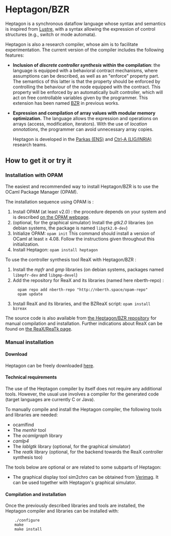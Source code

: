 # Heptagon/BZR

Heptagon is a synchronous dataflow language whose syntax and semantics is
inspired from [Lustre](http://www-verimag.imag.fr/Synchrone,30.html),
with a syntax allowing the expression of control structures (e.g., switch or
mode automata).

Heptagon is also a research compiler, whose aim is to facilitate
experimentation. The current version of the compiler includes the following
features:
- **Inclusion of *discrete controller synthesis* within the
  compilation**: the language is equipped with a behavioral contract
  mechanisms, where assumptions can be described, as well as an "enforce"
  property part. The semantics of this latter is that the property should be
  enforced by controlling the behaviour of the node equipped with the
  contract. This property will be enforced by an automatically built controller,
  which will act on free controllable variables given by the programmer. This
  extension has been named [BZR](http://bzr.inria.fr) in previous
  works.
- **Expression and compilation of array values with modular memory
  optimization.** The language allows the expression and operations on
  arrays (access, modification, iterators). With the use of *location annotations*, the
  programmer can avoid unnecessary array copies.

  Heptagon is developed in
  the [Parkas (ENS)](http://www.di.ens.fr/ParkasTeam.html)
  and [Ctrl-A (LIG/INRIA)](http://team.inria.fr/ctrl-a) research teams.


## How to get it or try it

### Installation with OPAM

The easiest and recommended way to install Heptagon/BZR is to use
the OCaml Package Manager (OPAM).

The installation sequence using OPAM is :
1. Install OPAM (at least v2.0) : the procedure depends on your system and is
        described [on the OPAM webpage](http://opam.ocaml.org/doc/Install.html).
2. (optional, for the graphical simulator) Install
        the *gtk2.0* libraries (on debian systems, the package is
        named `libgtk2.0-dev`)
3. Initialize OPAM:
        ```
          opam init
        ```
        This command should install a version of OCaml at least ≥
        4.08. Follow the instructions given throughout this initialization.
4. Install Heptagon:
        ```opam install heptagon```

To use the controller synthesis tool ReaX with Heptagon/BZR :
1. Install the *mpfr* and *gmp* libraries (on debian
        systems, packages named `libmpfr-dev`
        and `libgmp-devel`)
2. Add the repository for ReaX and its libraries (named here
      nberth-repo) :
      ```
        opam repo add nberth-repo "http://nberth.space/opam-repo"
        opam update
      ```
3. Install ReaX and its libraries, and the BZReaX script:
      ```opam install bzreax```

The source code is also available from [the Heptagon/BZR repository](https://gitlab.inria.fr/synchrone/heptagon) for manual
      compilation and installation. Further indications about ReaX can
      be found on [the ReaX/ReaTk page](http://reatk.gforge.inria.fr).

### Manual installation
#### Download

Heptagon can be freely downloaded [here](https://gitlab.inria.fr/synchrone/heptagon).

#### Technical requirements

The use of the Heptagon compiler by itself does not require any
additional tools. However, the usual use involves a compiler for the
generated code (target languages are currently C or Java).

To manually compile and install the Heptagon compiler, the following tools and libraries are needed:
- ocamlfind
- The *menhir* tool
- The *ocamlgraph* library
- *camlp4*
- The *lablgtk* library (optional, for the graphical simulator)
- The *reatk* library (optional, for the backend towards the ReaX controller synthesis too)

The tools below are optional or are related to some subparts of Heptagon:
- The graphical display tool sim2chro can be obtained from
      [Verimag](https://www-verimag.imag.fr/The-Lustre-Toolbox.html). It can be used together with Heptagon's graphical simulator.

#### Compilation and installation

Once the previously described libraries and tools are installed, the Heptagon compiler and libraries can be installed with:
```
    ./configure
    make
    make install
```
